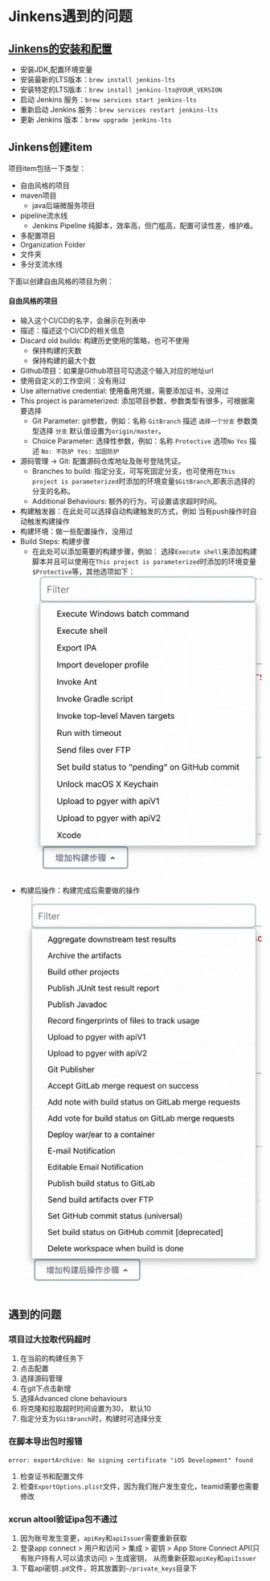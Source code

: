 # Jinkens遇到的问题

## [Jinkens的安装和配置](https://www.bilibili.com/video/BV1zM41127hC/?spm_id_from=333.999.0.0&vd_source=9b0910a821dc69e8f6e87d1e96d7c20e)

* 安装JDK,配置环境变量
* 安装最新的LTS版本：`brew install jenkins-lts`
* 安装特定的LTS版本：`brew install jenkins-lts@YOUR_VERSION`
* 启动 Jenkins 服务：`brew services start jenkins-lts`
* 重新启动 Jenkins 服务：`brew services restart jenkins-lts`
* 更新 Jenkins 版本：`brew upgrade jenkins-lts`

## Jinkens创建item

项目item包括一下类型：

* 自由风格的项目
* maven项目
  * java后端微服务项目
* pipeline流水线
  * Jenkins Pipeline 纯脚本，效率高，但门槛高，配置可读性差，维护难。
* 多配置项目
* Organization Folder
* 文件夹
* 多分支流水线

下面以创建自由风格的项目为例：

#### 自由风格的项目

* 输入这个CI/CD的名字，会展示在列表中
* 描述：描述这个CI/CD的相关信息
* Discard old builds: 构建历史使用的策略，也可不使用
  * 保持构建的天数
  * 保持构建的最大个数
* Github项目：如果是Github项目可勾选这个输入对应的地址url
* 使用自定义的工作空间：没有用过
* Use alternative credential: 使用备用凭据，需要添加证书，没用过
* This project is parameterized: 添加项目参数，参数类型有很多，可根据需要选择
  * Git Parameter: git参数，例如：名称 `GitBranch` 描述 `选择一个分支` 参数类型选择 `分支` 默认值设置为`origin/master`。
  * Choice Parameter: 选择性参数，例如：名称 `Protective` 选项`No` `Yes`  描述 `No: 不防护 Yes: 加固防护`
* 源码管理 -> Git:  配置源码仓库地址及账号登陆凭证。
  * Branches to build: 指定分支，可写死固定分支，也可使用在`This project is parameterized`时添加的环境变量`$GitBranch`,即表示选择的分支的名称。
  * Additional Behaviours: 额外的行为，可设置请求超时时间。
* 构建触发器：在此处可以选择自动构建触发的方式，例如 当有push操作时自动触发构建操作
* 构建环境：做一些配置操作，没用过
* Build Steps: 构建步骤
  * 在此处可以添加需要的构建步骤，例如： 选择`Execute shell`来添加构建脚本并且可以使用在`This project is parameterized`时添加的环境变量`$Protective`等，其他选项如下：
    ![build_setting](./build_setting.jpeg)
* 构建后操作：构建完成后需要做的操作
  ![build_after](./build_after.jpeg)

## 遇到的问题

### 项目过大拉取代码超时

1. 在当前的构建任务下
2. 点击配置
3. 选择源码管理
4. 在git下点击新增
5. 选择Advanced clone behaviours
6. 将克隆和拉取超时时间设置为30， 默认10
7. 指定分支为`$GitBranch`时，构建时可选择分支

### 在脚本导出包时报错
`error: exportArchive: No signing certificate "iOS Development" found`

1. 检查证书和配置文件
2. 检查`ExportOptions.plist`文件，因为我们账户发生变化，teamid需要也需要修改

### xcrun altool验证ipa包不通过

1. 因为账号发生变更，`apiKey`和`apiIssuer`需要重新获取
2. 登录app connect > 用户和访问 > 集成 > 密钥 > App Store Connect API(只有账户持有人可以请求访问) > 生成密钥， 从而重新获取`apiKey`和`apiIssuer`
3. 下载api密钥`.p8`文件，将其放置到`~/private_keys`目录下

